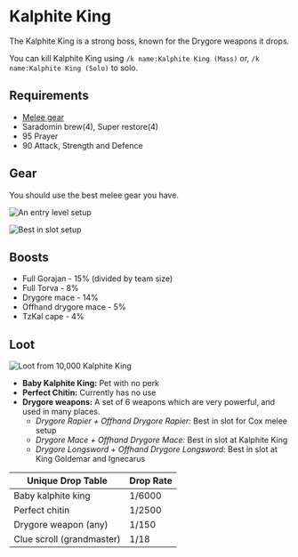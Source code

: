 # Kalphite King

The Kalphite King is a strong boss, known for the Drygore weapons it drops.

You can kill Kalphite King using `/k name:Kalphite King (Mass)` or, `/k name:Kalphite King (Solo)` to solo.

## Requirements

* [Melee gear](kalphite-king.md#gear)
* Saradomin brew(4), Super restore(4)
* 95 Prayer
* 90 Attack, Strength and Defence

## Gear

You should use the best melee gear you have.

![An entry level setup](<../.gitbook/assets/osbot (6).png>)

![Best in slot setup](<../.gitbook/assets/KK Bis.png>)

## Boosts

* Full Gorajan - 15% (divided by team size)
* Full Torva - 8%
* Drygore mace - 14%
* Offhand drygore mace - 5%
* TzKal cape - 4%

## Loot

![Loot from 10,000 Kalphite King](<../.gitbook/assets/osbot (3).png>)

* **Baby Kalphite King:** Pet with no perk
* **Perfect Chitin:** Currently has no use
* **Drygore weapons:** A set of 6 weapons which are very powerful, and used in many places.
  * _Drygore Rapier + Offhand Drygore Rapier:_ Best in slot for Cox melee setup
  * _Drygore Mace + Offhand Drygore Mace:_ Best in slot at Kalphite King
  * _Drygore Longsword + Offhand Drygore Longsword:_ Best in slot at King Goldemar and Ignecarus

| **Unique Drop Table**     | **Drop Rate** |
| ------------------------- | ------------- |
| Baby kalphite king        | 1/6000        |
| Perfect chitin            | 1/2500        |
| Drygore weapon (any)      | 1/150         |
| Clue scroll (grandmaster) | 1/18          |

